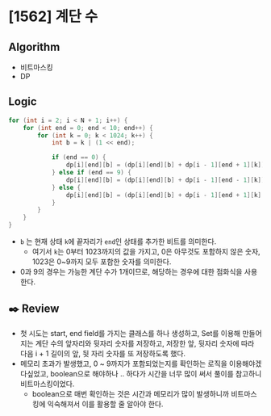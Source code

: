 # [1562] 계단 수

## Algorithm
- 비트마스킹
- DP

## Logic

```java
for (int i = 2; i < N + 1; i++) {
    for (int end = 0; end < 10; end++) {
        for (int k = 0; k < 1024; k++) {
            int b = k | (1 << end);

            if (end == 0) {
                dp[i][end][b] = (dp[i][end][b] + dp[i - 1][end + 1][k]) % mod;
            } else if (end == 9) {
                dp[i][end][b] = (dp[i][end][b] + dp[i - 1][end - 1][k]) % mod;
            } else {
                dp[i][end][b] = (dp[i][end][b] + dp[i - 1][end + 1][k] + dp[i - 1][end - 1][k]) % mod;
            }
        }
    }
}
```

- `b` 는 현재 상태 `k`에 끝자리가 `end`인 상태를 추가한 비트를 의미한다.
  - 여기서 `k`는 0부터 1023까지의 값을 가지고, 0은 아무것도 포함하지 않은 숫자, 1023은 0~9까지 모두 포함한 숫자를 의미한다.
- 0과 9의 경우는 가능한 계단 수가 1개이므로, 해당하는 경우에 대한 점화식을 사용한다.

## :black_nib: **Review**

- 첫 시도는 start, end field를 가지는 클래스를 하나 생성하고, Set를 이용해 만들어지는 계단 수의 앞자리와 뒷자리 숫자를 저장하고, 저장한 앞, 뒷자리 숫자에 따라 다음 i + 1 길이의 앞, 뒷 자리 숫자를 또 저장하도록 했다.
- 메모리 초과가 발생했고, 0 ~ 9까지가 포함되었는지를 확인하는 로직을 이용해야겠다싶었고, boolean으로 해야하나 .. 하다가 시간을 너무 많이 써서 풀이를 참고하니 비트마스킹이었다.
  - boolean으로 매번 확인하는 것은 시간과 메모리가 많이 발생하니까 비트마스킹에 익숙해져서 이를 활용할 줄 알아야 한다.